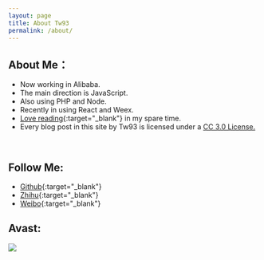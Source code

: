 ```yaml
---
layout: page
title: About Tw93
permalink: /about/
---
```


## About Me：
* Now working in Alibaba.
* The main direction is JavaScript.
* Also using PHP and Node.
* Recently in using React and Weex.
* [Love reading](http://book.douban.com/people/77063977/){:target="_blank"} in my spare time.
* Every blog post in this site by Tw93 is licensed under a <a rel="license" href="http://creativecommons.org/licenses/by-nc/3.0/cn/" target="_blank">CC 3.0 License.</a>
<br>


## Follow Me:

* [Github](https://github.com/{{site.github_username}}){:target="_blank"}
* [Zhihu](https://www.zhihu.com/people/{{site.zhihu_id}}){:target="_blank"}
* [Weibo](http://weibo.com/2218703493/){:target="_blank"}


## Avast:
![](//img.alicdn.com/tfs/TB1UhwSPXXXXXaHXXXXXXXXXXXX-1834-1849.jpg)